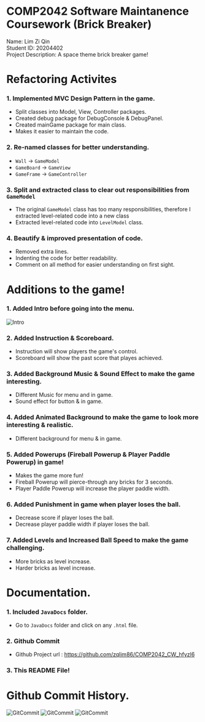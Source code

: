 # COMP2042 Software Maintanence Coursework (Brick Breaker)

Name: Lim Zi Qin\
Student ID: 20204402\
Project Description: A space theme brick breaker game!


# Refactoring Activites

### 1. Implemented MVC Design Pattern in the game.
- Split classes into Model, View, Controller packages.
- Created debug package for DebugConsole & DebugPanel.
- Created mainGame package for main class.
- Makes it easier to maintain the code.

### 2. Re-named classes for better understanding.
- `Wall` -> `GameModel`
- `GameBoard` -> `GameView`
- `GameFrame` -> `GameController`

### 3. Split and extracted class to clear out responsibilities from `GameModel`
- The original `GameModel` class has too many responsibilities, therefore I extracted level-related code   into a new class
- Extracted level-related code into `LevelModel` class.

### 4. Beautify & improved presentation of code.
- Removed extra lines.
- Indenting the code for better readability.
- Comment on all method for easier understanding on first sight.

# Additions to the game!

### 1. Added Intro before going into the menu.
   ![Intro](/Images/IntroView.png)

### 2. Added Instruction & Scoreboard.
- Instruction will show players the game's control.
- Scoreboard will show the past score that playes achieved.

### 3. Added Background Music & Sound Effect to make the game interesting.
- Different Music for menu and in game.
- Sound effect for button & in game.

### 4. Added Animated Background to make the game to look more interesting & realistic.
- Different background for menu & in game.

### 5. Added Powerups (Fireball Powerup & Player Paddle Powerup) in game! 
- Makes the game more fun!
- Fireball Powerup will pierce-through any bricks for 3 seconds.
- Player Paddle Powerup will increase the player paddle width.

### 6. Added Punishment in game when player loses the ball.
- Decrease score if player loses the ball.
- Decrease player paddle width if player loses the ball.

### 7. Added Levels and Increased Ball Speed to make the game challenging.
- More bricks as level increase.
- Harder bricks as level increase.

# Documentation.

### 1. Included `JavaDocs` folder.
- Go to `JavaDocs` folder and click on any `.html` file.

### 2. Github Commit
- Github Project url : https://github.com/zqlim86/COMP2042_CW_hfyzl6

### 3. This README File!


# Github Commit History.
![GitCommit](/Images/GithubCommits-1.png)
![GitCommit](/Images/GithubCommits-2.png)
![GitCommit](/Images/GithubCommits-3.png)





